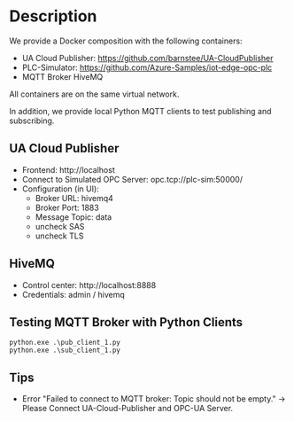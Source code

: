 # Description

We provide a Docker composition with the following containers:

- UA Cloud Publisher: https://github.com/barnstee/UA-CloudPublisher
- PLC-Simulator: https://github.com/Azure-Samples/iot-edge-opc-plc
- MQTT Broker HiveMQ

All containers are on the same virtual network.

In addition, we provide local Python MQTT clients to test publishing and subscribing.

## UA Cloud Publisher

- Frontend: http://localhost
- Connect to Simulated OPC Server: opc.tcp://plc-sim:50000/
- Configuration (in UI):
    - Broker URL: hivemq4
    - Broker Port: 1883
    - Message Topic: data
    - uncheck SAS
    - uncheck TLS

## HiveMQ

- Control center: http://localhost:8888
- Credentials: admin / hivemq

## Testing MQTT Broker with Python Clients

    python.exe .\pub_client_1.py
    python.exe .\sub_client_1.py

## Tips

- Error "Failed to connect to MQTT broker: Topic should not be empty." &rarr; Please Connect UA-Cloud-Publisher and OPC-UA Server.
